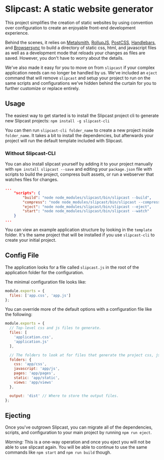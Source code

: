 # Slipcast: A static website generator

This project simplifies the creation of static websites by using convention
over configuration to create an enjoyable front-end development experience.

Behind the scenes, it relies on [Metalsmith](http://www.metalsmith.io/),
[RollupJS](http://rollupjs.org/), [PostCSS](http://postcss.org/),
[Handlebars](http://handlebarsjs.com/), and [Browsersync](https://www.browsersync.io/)
to build a directory of static css, html, and javascript files as well as a
development mode that reloads your changes as files are saved. However, you
don't have to worry about the details.

We've also made it easy for you to move on from `slipcast` if your complex
application needs can no longer be handled by us. We've included an `eject`
command that will remove `slipcast` and setup your project to run on the same
scripts and configurations we've hidden behind the curtain for you to further
customize or replace entirely.


## Usage

The easiest way to get started is to install the Slipcast project cli
to generate new Slipcast projects: `npm install -g slipcast-cli`

You can then run `slipcast-cli folder_name` to create a new project inside
`folder_name`. It takes a bit to install the dependencies, but afterwards
your project will run the default template included with Slipcast.

### Without Slipcast-CLI

You can also install slipcast yourself by adding it to your project
manually with `npm install slipcast --save` and editing your `package.json`
file with scripts to build the project, compress built assets, or run
a webserver that watches files for changes.

```json
...
    "scripts": {
        "build": "node node_modules/slipcast/bin/slipcast --build",
        "compress": "node node_modules/slipcast/bin/slipcast --compress",
        "eject": "node node_modules/slipcast/bin/slipcast --eject",
        "start": "node node_modules/slipcast/bin/slipcast --watch"
    }
...
```

You can view an example application structure by looking in the `template` folder.
It's the same project that will be installed if you use `slipcast-cli` to
create your initial project.


## Config File

The application looks for a file called `slipcast.js` in the root of the
application folder for the configuration.

The minimal configuration file looks like:

```js
module.exports = {
  files: ['app.css', 'app.js']
};
```

You can override more of the default options with a configuration file
like the following:

```js
module.exports = {
  // Top-level css and js files to generate.
  files: [
    'application.css',
    'application.js'
  ],

  // The folders to look at for files that generate the project css, js, and html.
  folders: {
    css: 'app/css',
    javascript: 'app/js',
    pages: 'app/pages',
    static: 'app/static',
    views: 'app/views'
  },

  output: 'dist' // Where to store the output files.
};
```

## Ejecting

Once you've outgrown Slipcast, you can migrate all of the dependencies,
scripts, and configuration to your main project by running
`npm run eject`.

*Warning:* This is a one-way operation and once you eject you will not
be able to use slipcast again. You will be able to continue to use the
same commands like `npm start` and `npm run build` though.
